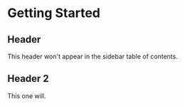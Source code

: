 # Getting Started <!-- {docsify-ignore-all} -->

## Header <!-- {docsify-ignore} -->

This header won't appear in the sidebar table of contents.

## Header 2

This one will.
